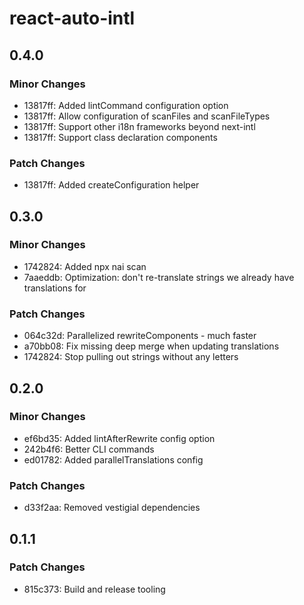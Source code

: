 # react-auto-intl

## 0.4.0

### Minor Changes

- 13817ff: Added lintCommand configuration option
- 13817ff: Allow configuration of scanFiles and scanFileTypes
- 13817ff: Support other i18n frameworks beyond next-intl
- 13817ff: Support class declaration components

### Patch Changes

- 13817ff: Added createConfiguration helper

## 0.3.0

### Minor Changes

- 1742824: Added npx nai scan
- 7aaeddb: Optimization: don't re-translate strings we already have translations for

### Patch Changes

- 064c32d: Parallelized rewriteComponents - much faster
- a70bb08: Fix missing deep merge when updating translations
- 1742824: Stop pulling out strings without any letters

## 0.2.0

### Minor Changes

- ef6bd35: Added lintAfterRewrite config option
- 242b4f6: Better CLI commands
- ed01782: Added parallelTranslations config

### Patch Changes

- d33f2aa: Removed vestigial dependencies

## 0.1.1

### Patch Changes

- 815c373: Build and release tooling
